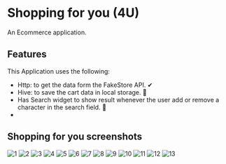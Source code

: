 # Shopping for you (4U)

An Ecommerce application.

## Features
This Application uses the following:
- Http: to get the data form the FakeStore API. ✔
- Hive: to save the cart data in local storage. 💯
- Has Search widget to show result whenever the user add or remove a character in the search field. 📌
- 
## Shopping for you screenshots
![1](https://github.com/user-attachments/assets/e25c77b7-30e5-4cfc-9acb-db5f93c672bb)
![2](https://github.com/user-attachments/assets/61cee151-c9b3-4cc7-bce9-e815cce901c9)
![3](https://github.com/user-attachments/assets/5d513371-2b82-4150-a056-19b4c0a3ba73)
![4](https://github.com/user-attachments/assets/5c4d54fc-1b42-4db7-b793-84eb2350d052)
![5](https://github.com/user-attachments/assets/e1eb2636-6ca8-4055-bcad-a0dfe39e920b)
![6](https://github.com/user-attachments/assets/865dab26-aa25-4e59-9e05-124d944967f3)
![7](https://github.com/user-attachments/assets/2f672b9c-c5de-40dc-a5d9-d4ae25aef896)
![8](https://github.com/user-attachments/assets/399b43fe-ed1f-425d-9c43-14c3fa8c2514)
![9](https://github.com/user-attachments/assets/8a4fcdde-101b-446a-ad93-79b180785d06)
![10](https://github.com/user-attachments/assets/04f6d953-62a3-44b3-8e45-693b12ca7d6e)
![11](https://github.com/user-attachments/assets/40df57e6-0ac3-446a-8295-dbf64faa443d)
![12](https://github.com/user-attachments/assets/2b89ee92-5c0d-4693-b306-51c24054f769)
![13](https://github.com/user-attachments/assets/6cf165a0-fc48-4d19-aeff-7292d2102cd1)


  
